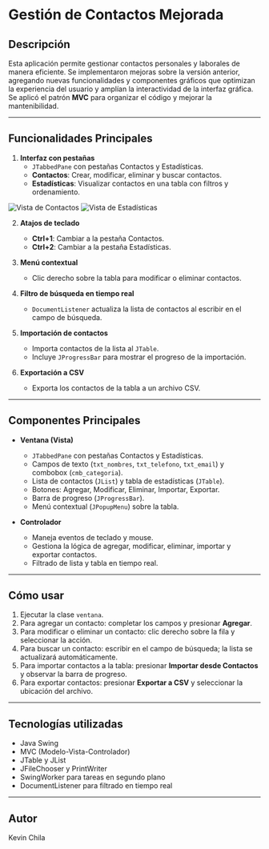 # Gestión de Contactos Mejorada

## Descripción
Esta aplicación permite gestionar contactos personales y laborales de manera eficiente. Se implementaron mejoras sobre la versión anterior, agregando nuevas funcionalidades y componentes gráficos que optimizan la experiencia del usuario y amplían la interactividad de la interfaz gráfica. Se aplicó el patrón **MVC** para organizar el código y mejorar la mantenibilidad.

---

## Funcionalidades Principales

1. **Interfaz con pestañas**
   - `JTabbedPane` con pestañas Contactos y Estadísticas.
   - **Contactos**: Crear, modificar, eliminar y buscar contactos.
   - **Estadísticas**: Visualizar contactos en una tabla con filtros y ordenamiento.

![Vista de Contactos](https://i.postimg.cc/vmGg3x79/Captura-de-pantalla-2025-10-19-215546.png)
![Vista de Estadísticas](https://i.postimg.cc/C58kWTRP/Captura-de-pantalla-2025-10-19-215719.png)

2. **Atajos de teclado**
   - **Ctrl+1**: Cambiar a la pestaña Contactos.
   - **Ctrl+2**: Cambiar a la pestaña Estadísticas.

3. **Menú contextual**
   - Clic derecho sobre la tabla para modificar o eliminar contactos.

4. **Filtro de búsqueda en tiempo real**
   - `DocumentListener` actualiza la lista de contactos al escribir en el campo de búsqueda.

5. **Importación de contactos**
   - Importa contactos de la lista al `JTable`.
   - Incluye `JProgressBar` para mostrar el progreso de la importación.

6. **Exportación a CSV**
   - Exporta los contactos de la tabla a un archivo CSV.

---

## Componentes Principales

- **Ventana (Vista)**
  - `JTabbedPane` con pestañas Contactos y Estadísticas.
  - Campos de texto (`txt_nombres`, `txt_telefono`, `txt_email`) y combobox (`cmb_categoria`).
  - Lista de contactos (`JList`) y tabla de estadísticas (`JTable`).
  - Botones: Agregar, Modificar, Eliminar, Importar, Exportar.
  - Barra de progreso (`JProgressBar`).
  - Menú contextual (`JPopupMenu`) sobre la tabla.

- **Controlador**
  - Maneja eventos de teclado y mouse.
  - Gestiona la lógica de agregar, modificar, eliminar, importar y exportar contactos.
  - Filtrado de lista y tabla en tiempo real.

---

## Cómo usar

1. Ejecutar la clase `ventana`.
2. Para agregar un contacto: completar los campos y presionar **Agregar**.
3. Para modificar o eliminar un contacto: clic derecho sobre la fila y seleccionar la acción.
4. Para buscar un contacto: escribir en el campo de búsqueda; la lista se actualizará automáticamente.
5. Para importar contactos a la tabla: presionar **Importar desde Contactos** y observar la barra de progreso.
6. Para exportar contactos: presionar **Exportar a CSV** y seleccionar la ubicación del archivo.

---

## Tecnologías utilizadas

- Java Swing
- MVC (Modelo-Vista-Controlador)
- JTable y JList
- JFileChooser y PrintWriter
- SwingWorker para tareas en segundo plano
- DocumentListener para filtrado en tiempo real

---

## Autor
Kevin Chila
